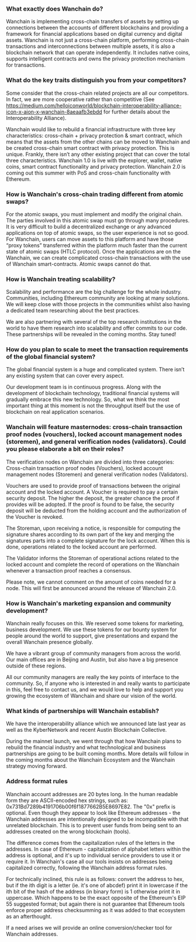 ### What exactly does Wanchain do?
Wanchain is implementing cross-chain transfers of assets by setting up connections between the accounts of different blockchains and providing a framework for financial applications based on digital currency and digital assets. Wanchain is not just a cross-chain platform, performing cross-chain transactions and interconnections between multiple assets, it is also a blockchain network that can operate independently. It includes native coins, supports intelligent contracts and owns the privacy protection mechanism for transactions.

### What do the key traits distinguish you from your competitors?
Some consider that the cross-chain related projects are all our competitors. In fact, we are more cooperative rather than competitive (See https://medium.com/helloiconworld/blockchain-interoperability-alliance-icon-x-aion-x-wanchain-8aeaafb3ebdd for further details about the Interoperability Alliance).

Wanchain would like to rebuild a financial infrastructure with three key characteristics: cross-chain + privacy protection & smart contract, which means that the assets from the other chains can be moved to Wanchain and be created cross-chain smart contract with privacy protection. This is unique. Frankly, there isn’t any other existing project that can cover the total three characteristics. Wanchain 1.0 is live with the explorer, wallet, native coins, smart contract functionality and privacy protection. Wanchain 2.0 is coming out this summer with PoS and cross-chain functionality with Ethereum.

### How is Wanchain's cross-chain trading different from atomic swaps?
For the atomic swaps, you must implement and modify the original chain. The parties involved in this atomic swap must go through many procedures. It is very difficult to build a decentralized exchange or any advanced applications on top of atomic swaps, so the user experience is not so good. For Wanchain, users can move assets to this platform and have those “proxy tokens” transferred within the platform much faster than the current state of atomic swaps (HTLC protocol). Once the applications are on the Wanchain, we can create complicated cross-chain transactions with the use of Wanchain smart-contracts. Atomic swaps cannot do that.

### How is Wanchain treating scalability?
Scalability and performance are the big challenge for the whole industry. Communities, including Ethereum community are looking at many solutions. We will keep close with those projects in the communities whilst also having a dedicated team researching about the best practices.

We are also partnering with several of the top research institutions in the world to have them research into scalability and offer commits to our code. These partnerships will be revealed in the coming months. Stay tuned!

### How do you plan to scale to meet the transaction requirements of the global financial system?
The global financial system is a huge and complicated system. There isn’t any existing system that can cover every aspect.

Our development team is in continuous progress. Along with the development of blockchain technology, traditional financial systems will gradually embrace this new technology. So, what we think the most important thing at this moment is not the throughput itself but the use of blockchain on real application scenarios.

### Wanchain will feature masternodes: cross-chain transaction proof nodes (vouchers), locked account management nodes (storemen), and general verification nodes (validators). Could you please elaborate a bit on their roles?

The verification nodes on Wanchain are divided into three categories: Cross-chain transaction proof nodes (Vouchers), locked account management nodes (Storemen) and general verification nodes (Validators).

Vouchers are used to provide proof of transactions between the original account and the locked account. A Voucher is required to pay a certain security deposit. The higher the deposit, the greater chance the proof if provides will be adopted. If the proof is found to be false, the security deposit will be deducted from the holding account and the authorization of the Voucher is revoked.

The Storeman, upon receiving a notice, is responsible for computing the signature shares according to its own part of the key and merging the signatures parts into a complete signature for the lock account. When this is done, operations related to the locked account are performed.

The Validator informs the Storeman of operational actions related to the locked account and complete the record of operations on the Wanchain whenever a transaction proof reaches a consensus.

Please note, we cannot comment on the amount of coins needed for a node. This will first be announced around the release of Wanchain 2.0.

### How is Wanchain's marketing expansion and community development?

Wanchain really focuses on this. We reserved some tokens for marketing, business development. We use these tokens for our bounty system for people around the world to support, give presentations and expand the overall Wanchain presence globally.

We have a vibrant group of community managers from across the world. Our main offices are in Beijing and Austin, but also have a big presence outside of these regions.

All our community managers are really the key points of interface to the community. So, if anyone who is interested in and really wants to participate in this, feel free to contact us, and we would love to help and support you growing the ecosystem of Wanchain and share our vision of the world.

### What kinds of partnerships will Wanchain establish?

We have the interoperability alliance which we announced late last year as well as the KyberNetwork and recent Austin Blockchain Collective.

During the mainnet launch, we went through that how Wanchain plans to rebuild the financial industry and what technological and business partnerships are going to be built coming months. More details will follow in the coming months about the Wanchain Ecosystem and the Wanchain strategy moving forward.

### Address format rules
Wanchain account addresses are 20 bytes long. In the human readable form they are ASCII-encoded hex strings, such as: 0x731Bd7289b4191706b00f6f1877662B5E8697E82. The "0x" prefix is optional.
Even though they appear to look like Ethereum addresses - the Wanchain addresses are intentionally designed to be incompatible with that unrelated blockchain. This is to prevent user funds from being sent to an addresses created on the wrong blockchain (tools).

The difference comes from the capitalization rules of the letters in the addresses.
In case of Ethereum - capitalization of alphabet letters within the address is optional, and it's up to individual service providers to use it or require it.
In Wanchain's case all our tools insists on addresses being capitalized correctly, following the Wanchain address format rules.

For technically inclined, this rule is as follows: convert the address to hex, but if the ith digit is a letter (ie. it's one of abcdef) print it in lowercase if the ith bit of the hash of the address (in binary form) is 1 otherwise print it in uppercase.
Which happens to be the exact opposite of the Ethereum's EIP 55 suggested format; but again there is not guarantee that Ethereum tools enforce proper address checksumming as it was added to that ecosystem as an afterthought.

If a need arises we will provide an online conversion/checker tool for Wanchain addresses.
